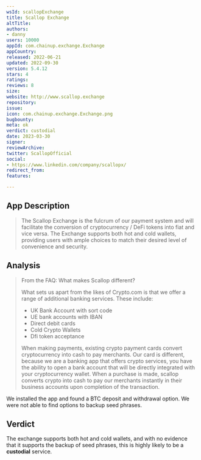 ```yaml
---
wsId: scallopExchange
title: Scallop Exchange
altTitle: 
authors:
- danny
users: 10000
appId: com.chainup.exchange.Exchange
appCountry: 
released: 2022-06-21
updated: 2022-09-30
version: 5.4.12
stars: 4
ratings: 
reviews: 8
size: 
website: http://www.scallop.exchange
repository: 
issue: 
icon: com.chainup.exchange.Exchange.png
bugbounty: 
meta: ok
verdict: custodial
date: 2023-03-30
signer: 
reviewArchive: 
twitter: ScallopOfficial
social:
- https://www.linkedin.com/company/scallopx/
redirect_from: 
features: 

---
```


## App Description 

> The Scallop Exchange is the fulcrum of our payment system and will facilitate the conversion of cryptocurrency / DeFi tokens into fiat and vice versa. The Exchange supports both hot and cold wallets, providing users with ample choices to match their desired level of convenience and security. 

## Analysis 

> From the FAQ: What makes Scallop different? 
>
> What sets us apart from the likes of Crypto.com is that we offer a range of additional banking services. These include:
>
> - UK Bank Account with sort code 
> - UE bank accounts with IBAN 
> - Direct debit cards
> - Cold Crypto Wallets 
> - Dfi token acceptance 
>
> When making payments, existing crypto payment cards convert cryptocurrency into cash to pay merchants. Our card is different, because we are a banking app that offers crypto services, you have the ability to open a bank account that will be directly integrated with your cryptocurrency wallet. When a purchase is made, scallop converts crypto into cash to pay our merchants instantly in their business accounts upon completion of the transaction.

We installed the app and found a BTC deposit and withdrawal option. We were not able to find options to backup seed phrases. 

## Verdict 

The exchange supports both hot and cold wallets, and with no evidence that it supports the backup of seed phrases, this is highly likely to be a **custodial** service.

